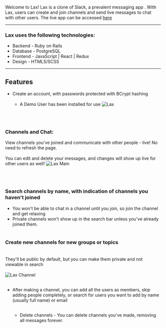 
Welcome to Lax! Lax is a clone of Slack, a prevalent messaging app . With Lax, users can create and join channels and send live messages to chat with other users. The live app can be accessed [here](https://lax-13.herokuapp.com/)


---

### Lax uses the following technologies:
  * Backend - Ruby on Rails
  * Database - PostgreSQL
  * Frontend - JavaScript | React | Redux
  * Design - HTML5/SCSS
___

## Features<br>

* Create an account, with passwords protected with BCrypt hashing<br><br>
  * A Demo User has been installed for use
  ![Lax](https://user-images.githubusercontent.com/85881627/172404314-d762e8c4-ee18-4a90-ac64-562a44d96ceb.JPG)

<br><br>
### Channels and Chat:<br>

   View channels you've joined and communicate with other people - live! No need to refresh the page.
   <br><br>
      You can edit and delete your messages, and changes will show up live for other users as well!
      ![Lax Main](https://user-images.githubusercontent.com/85881627/172405211-f31975a7-453a-4eeb-8f1c-f4d8454299b0.JPG)

<br>

<br>


### Search channels by name, with indication of channels you haven't joined<br>
* You won't be able to chat in a channel until you join, so join the channel and get relaxing<br>
* Private channels won't show up in the search bar unless you've already joined them.
<br><br>



### Create new channels for new groups or topics <br><br>
They'll be public by default, but you can make them private and not viewable in search<br><br>
  ![Lax Channel](https://user-images.githubusercontent.com/85881627/172405380-9494243a-351f-4372-8ac0-ae35d8e6ef12.JPG)
<br><br>
  


* After making a channel, you can add all the users as members, skip adding people completely, or search for users you want to add by name (usually full name) or email<br><br>

    * Delete channels - You can delete channels you've made, removing all messages forever.<br><br>

